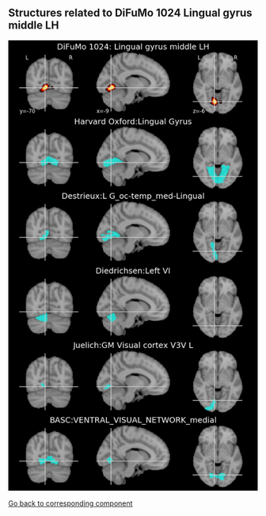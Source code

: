 


## Structures related to DiFuMo 1024 Lingual gyrus middle LH

![589](589.jpg "Structures related to DiFuMo 1024 Lingual gyrus middle LH")

[Go back to corresponding component](https://parietal-inria.github.io/DiFuMo/1024/html/589.html)